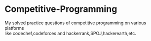  # Competitive-Programming      
    
My solved practice questions of competitive programming on various platforms    
like codechef,codeforces and hackerrank,SPOJ,hackerearth,etc.

